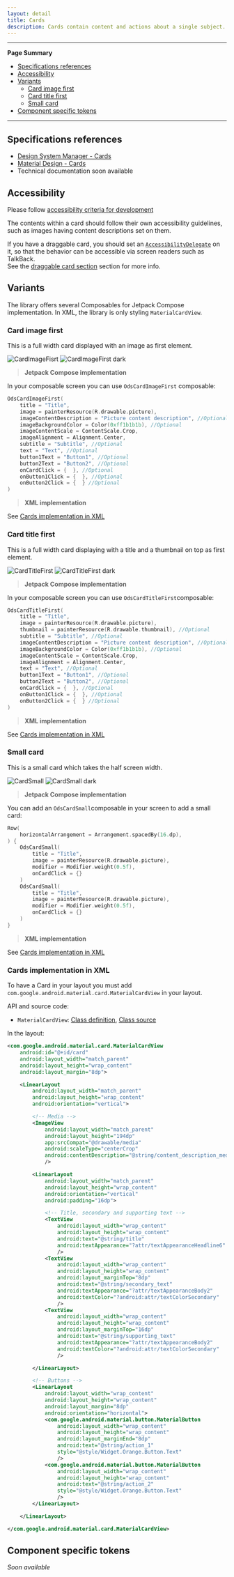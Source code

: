 ```yaml
---
layout: detail
title: Cards
description: Cards contain content and actions about a single subject.
---
```


---

**Page Summary**

* [Specifications references](#specifications-references)
* [Accessibility](#accessibility)
* [Variants](#variants)
    * [Card image first](#card-image-first)
    * [Card title first](#card-title-first)
    * [Small card](#small-card)
* [Component specific tokens](#component-specific-tokens)

---

## Specifications references

- [Design System Manager - Cards](https://system.design.orange.com/0c1af118d/p/272739-cards/b/991690)
- [Material Design - Cards](https://material.io/components/cards/)
- Technical documentation soon available

## Accessibility

Please follow [accessibility criteria for development](https://a11y-guidelines.orange.com/en/mobile/android/development/)

The contents within a card should follow their own accessibility guidelines, such as images having content descriptions set on them.

If you have a draggable card, you should set an
[`AccessibilityDelegate`](https://developer.android.com/reference/android/view/View.AccessibilityDelegate)
on it, so that the behavior can be accessible via screen readers such as TalkBack.  
See the [draggable card section](https://material.io/components/cards/android#making-a-card-draggable) section for more info.

## Variants

The library offers several Composables for Jetpack Compose implementation. In XML, the library is only styling `MaterialCardView`.

### Card image first

This is a full width card displayed with an image as first element.

  ![CardImageFisrt](images/card_image_first_light.png) ![CardImageFirst dark](images/card_image_first_dark.png)

> **Jetpack Compose implementation**

In your composable screen you can use `OdsCardImageFirst` composable:

```kotlin
OdsCardImageFirst(
    title = "Title",
    image = painterResource(R.drawable.picture),
    imageContentDescription = "Picture content description", //Optional
    imageBackgroundColor = Color(0xff1b1b1b), //Optional
    imageContentScale = ContentScale.Crop,
    imageAlignment = Alignment.Center,
    subtitle = "Subtitle", //Optional
    text = "Text", //Optional
    button1Text = "Button1", //Optional
    button2Text = "Button2", //Optional
    onCardClick = {  }, //Optional
    onButton1Click = {  }, //Optional
    onButton2Click = {  } //Optional
)
```

> **XML implementation**

See [Cards implementation in XML](#cards-implementation-in-xml)

### Card title first

This is a full width card displaying with a title and a thumbnail on top as first element.

  ![CardTitleFirst](images/card_title_first_light.png) ![CardTitleFirst dark](images/card_title_first_dark.png)

> **Jetpack Compose implementation**

In your composable screen you can use `OdsCardTitleFirst`composable:

```kotlin
OdsCardTitleFirst(
    title = "Title",
    image = painterResource(R.drawable.picture),
    thumbnail = painterResource(R.drawable.thumbnail), //Optional
    subtitle = "Subtitle", //Optional
    imageContentDescription = "Picture content description", //Optional
    imageBackgroundColor = Color(0xff1b1b1b), //Optional
    imageContentScale = ContentScale.Crop,
    imageAlignment = Alignment.Center,
    text = "Text", //Optional
    button1Text = "Button1", //Optional
    button2Text = "Button2", //Optional
    onCardClick = {  }, //Optional
    onButton1Click = {  }, //Optional
    onButton2Click = {  } //Optional
)
```

> **XML implementation**

See [Cards implementation in XML](#cards-implementation-in-xml)

### Small card

This is a small card which takes the half screen width.

  ![CardSmall](images/card_small_light.png) ![CardSmall dark](images/card_small_dark.png)

> **Jetpack Compose implementation**

You can add an `OdsCardSmall`composable in your screen to add a small card:

```kotlin
Row(
    horizontalArrangement = Arrangement.spacedBy(16.dp),
) {
    OdsCardSmall(
        title = "Title",
        image = painterResource(R.drawable.picture),
        modifier = Modifier.weight(0.5f),
        onCardClick = {}
    )
    OdsCardSmall(
        title = "Title",
        image = painterResource(R.drawable.picture),
        modifier = Modifier.weight(0.5f),
        onCardClick = {}
    )
}
```

> **XML implementation**

See [Cards implementation in XML](#cards-implementation-in-xml)

### Cards implementation in XML

To have a Card in your layout you must add `com.google.android.material.card.MaterialCardView` in your layout.

API and source code:

*   `MaterialCardView`: [Class definition](https://developer.android.com/reference/com/google/android/material/card/MaterialCardView), [Class source](https://github.com/material-components/material-components-android/tree/master/lib/java/com/google/android/material/card/MaterialCardView.java)

In the layout:

```xml
<com.google.android.material.card.MaterialCardView
    android:id="@+id/card"
    android:layout_width="match_parent"
    android:layout_height="wrap_content"
    android:layout_margin="8dp">

    <LinearLayout
        android:layout_width="match_parent"
        android:layout_height="wrap_content"
        android:orientation="vertical">

        <!-- Media -->
        <ImageView
            android:layout_width="match_parent"
            android:layout_height="194dp"
            app:srcCompat="@drawable/media"
            android:scaleType="centerCrop"
            android:contentDescription="@string/content_description_media"
            />

        <LinearLayout
            android:layout_width="match_parent"
            android:layout_height="wrap_content"
            android:orientation="vertical"
            android:padding="16dp">

            <!-- Title, secondary and supporting text -->
            <TextView
                android:layout_width="wrap_content"
                android:layout_height="wrap_content"
                android:text="@string/title"
                android:textAppearance="?attr/textAppearanceHeadline6"
                />
            <TextView
                android:layout_width="wrap_content"
                android:layout_height="wrap_content"
                android:layout_marginTop="8dp"
                android:text="@string/secondary_text"
                android:textAppearance="?attr/textAppearanceBody2"
                android:textColor="?android:attr/textColorSecondary"
                />
            <TextView
                android:layout_width="wrap_content"
                android:layout_height="wrap_content"
                android:layout_marginTop="16dp"
                android:text="@string/supporting_text"
                android:textAppearance="?attr/textAppearanceBody2"
                android:textColor="?android:attr/textColorSecondary"
                />

        </LinearLayout>

        <!-- Buttons -->
        <LinearLayout
            android:layout_width="wrap_content"
            android:layout_height="wrap_content"
            android:layout_margin="8dp"
            android:orientation="horizontal">
            <com.google.android.material.button.MaterialButton
                android:layout_width="wrap_content"
                android:layout_height="wrap_content"
                android:layout_marginEnd="8dp"
                android:text="@string/action_1"
                style="@style/Widget.Orange.Button.Text"
                />
            <com.google.android.material.button.MaterialButton
                android:layout_width="wrap_content"
                android:layout_height="wrap_content"
                android:text="@string/action_2"
                style="@style/Widget.Orange.Button.Text"
                />
        </LinearLayout>

    </LinearLayout>

</com.google.android.material.card.MaterialCardView>
```

## Component specific tokens

_Soon available_

